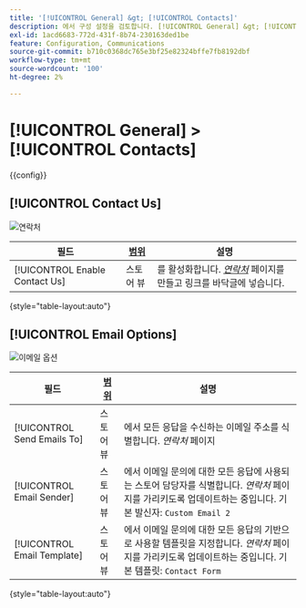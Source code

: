 ```yaml
---
title: '[!UICONTROL General] &gt; [!UICONTROL Contacts]'
description: 에서 구성 설정을 검토합니다. [!UICONTROL General] &gt; [!UICONTROL Contacts] 상거래 관리자의 페이지입니다.
exl-id: 1acd6683-772d-431f-8b74-230163ded1be
feature: Configuration, Communications
source-git-commit: b710c0368dc765e3bf25e82324bffe7fb8192dbf
workflow-type: tm+mt
source-wordcount: '100'
ht-degree: 2%

---
```


# [!UICONTROL General] > [!UICONTROL Contacts]

{{config}}

## [!UICONTROL Contact Us]

![연락처](./assets/contacts-contact-us.png)<!-- zoom -->

<!-- [Contact Us](https://docs.magento.com/user-guide/stores/contact-us.html) -->

| 필드 | [범위](../../getting-started/websites-stores-views.md#scope-settings) | 설명 |
|--- |--- |--- |
| [!UICONTROL Enable Contact Us] | 스토어 뷰 | 를 활성화합니다. [_연락처_](../../getting-started/store-details.md#contact-us-form) 페이지를 만들고 링크를 바닥글에 넣습니다. |

{style="table-layout:auto"}

## [!UICONTROL Email Options]

![이메일 옵션](./assets/contacts-email-options.png)<!-- zoom -->

<!-- [Email Options](https://docs.magento.com/user-guide/stores/contact-us.html) -->

| 필드 | [범위](../../getting-started/websites-stores-views.md#scope-settings) | 설명 |
|--- |--- |--- |
| [!UICONTROL Send Emails To] | 스토어 뷰 | 에서 모든 응답을 수신하는 이메일 주소를 식별합니다. _연락처_ 페이지 |
| [!UICONTROL Email Sender] | 스토어 뷰 | 에서 이메일 문의에 대한 모든 응답에 사용되는 스토어 담당자를 식별합니다. _연락처_ 페이지를 가리키도록 업데이트하는 중입니다. 기본 발신자: `Custom Email 2` |
| [!UICONTROL Email Template] | 스토어 뷰 | 에서 이메일 문의에 대한 모든 응답의 기반으로 사용할 템플릿을 지정합니다. _연락처_ 페이지를 가리키도록 업데이트하는 중입니다. 기본 템플릿: `Contact Form` |

{style="table-layout:auto"}
